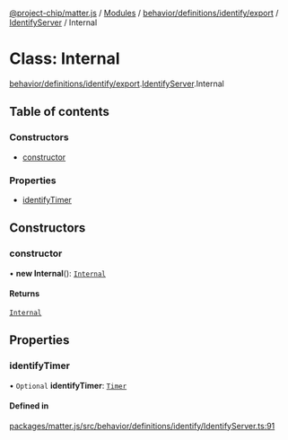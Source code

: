 [@project-chip/matter.js](../README.md) / [Modules](../modules.md) / [behavior/definitions/identify/export](../modules/behavior_definitions_identify_export.md) / [IdentifyServer](../modules/behavior_definitions_identify_export.IdentifyServer.md) / Internal

# Class: Internal

[behavior/definitions/identify/export](../modules/behavior_definitions_identify_export.md).[IdentifyServer](../modules/behavior_definitions_identify_export.IdentifyServer.md).Internal

## Table of contents

### Constructors

- [constructor](behavior_definitions_identify_export.IdentifyServer.Internal.md#constructor)

### Properties

- [identifyTimer](behavior_definitions_identify_export.IdentifyServer.Internal.md#identifytimer)

## Constructors

### constructor

• **new Internal**(): [`Internal`](behavior_definitions_identify_export.IdentifyServer.Internal.md)

#### Returns

[`Internal`](behavior_definitions_identify_export.IdentifyServer.Internal.md)

## Properties

### identifyTimer

• `Optional` **identifyTimer**: [`Timer`](../interfaces/time_export.Timer.md)

#### Defined in

[packages/matter.js/src/behavior/definitions/identify/IdentifyServer.ts:91](https://github.com/project-chip/matter.js/blob/904d0c9b952b91f28a21803759c5e5c66ee4d272/packages/matter.js/src/behavior/definitions/identify/IdentifyServer.ts#L91)
